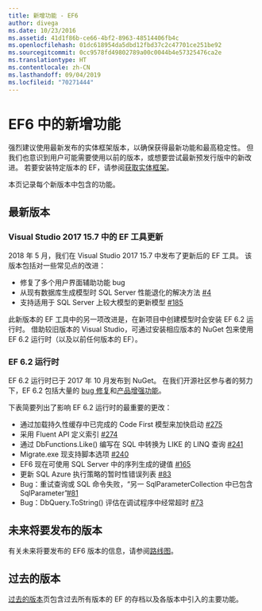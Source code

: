 ```yaml
---
title: 新增功能 - EF6
author: divega
ms.date: 10/23/2016
ms.assetid: 41d1f86b-ce66-4bf2-8963-48514406fb4c
ms.openlocfilehash: 01dc618954da5dbd12fbd37c2c47701ce251be92
ms.sourcegitcommit: 0cc9578fd49802789a00c0044b4e57325476ca2e
ms.translationtype: HT
ms.contentlocale: zh-CN
ms.lasthandoff: 09/04/2019
ms.locfileid: "70271444"
---
```

# <a name="whats-new-in-ef6"></a>EF6 中的新增功能

强烈建议使用最新发布的实体框架版本，以确保获得最新功能和最高稳定性。
但我们也意识到用户可能需要使用以前的版本，或想要尝试最新预发行版中的新改进。
若要安装特定版本的 EF，请参阅[获取实体框架](~/ef6/fundamentals/install.md)。

本页记录每个新版本中包含的功能。

## <a name="recent-releases"></a>最新版本

### <a name="ef-tools-update-in-visual-studio-2017-157"></a>Visual Studio 2017 15.7 中的 EF 工具更新

2018 年 5 月，我们在 Visual Studio 2017 15.7 中发布了更新后的 EF 工具。
该版本包括对一些常见点的改进：

- 修复了多个用户界面辅助功能 bug
- 从现有数据库生成模型时 SQL Server 性能退化的解决方法 [#4](https://github.com/aspnet/entityframework6/issues/4)
- 支持适用于 SQL Server 上较大模型的更新模型 [#185](https://github.com/aspnet/EntityFramework6/issues/185)

此新版本的 EF 工具中的另一项改进是，在新项目中创建模型时会安装 EF 6.2 运行时。 借助较旧版本的 Visual Studio，可通过安装相应版本的 NuGet 包来使用 EF 6.2 运行时（以及以前任何版本的 EF）。

### <a name="ef-62-runtime"></a>EF 6.2 运行时

EF 6.2 运行时已于 2017 年 10 月发布到 NuGet。
在我们开源社区参与者的努力下，EF 6.2 包括大量的 [bug 修复](https://github.com/aspnet/entityframework6/issues?utf8=%E2%9C%93&q=is%3Aissue%20milestone%3A6.2.0%20is%3Aclosed%20label%3Aclosed-fixed%20-label%3Aarea-tools%20label%3Atype-bug)和[产品增强功能](https://github.com/aspnet/entityframework6/issues?utf8=%E2%9C%93&q=is%3Aissue%20milestone%3A6.2.0%20is%3Aclosed%20label%3Aclosed-fixed%20-label%3Aarea-tools%20label%3Atype-enhancement%20)。

下表简要列出了影响 EF 6.2 运行时的最重要的更改：

- 通过加载持久性缓存中已完成的 Code First 模型来加快启动 [#275](https://github.com/aspnet/EntityFramework6/issues/275)
- 采用 Fluent API 定义索引 [#274](https://github.com/aspnet/EntityFramework6/issues/274)
- 通过 DbFunctions.Like() 编写在 SQL 中转换为 LIKE 的 LINQ 查询 [#241](https://github.com/aspnet/EntityFramework6/issues/241)
- Migrate.exe 现支持脚本选项 [#240](https://github.com/aspnet/EntityFramework6/issues/240)
- EF6 现在可使用 SQL Server 中的序列生成的键值 [#165](https://github.com/aspnet/EntityFramework6/issues/165)
- 更新 SQL Azure 执行策略的暂时性错误列表 [#83](https://github.com/aspnet/EntityFramework6/issues/83)
- Bug：重试查询或 SQL 命令失败，“另一 SqlParameterCollection 中已包含 SqlParameter”[#81](https://github.com/aspnet/EntityFramework6/issues/81)
- Bug：DbQuery.ToString() 评估在调试程序中经常超时 [#73](https://github.com/aspnet/EntityFramework6/issues/73)

## <a name="future-releases"></a>未来将要发布的版本

有关未来将要发布的 EF6 版本的信息，请参阅[路线图](roadmap.md)。

## <a name="past-releases"></a>过去的版本

[过去的版本](past-releases.md)页包含过去所有版本的 EF 的存档以及各版本中引入的主要功能。
